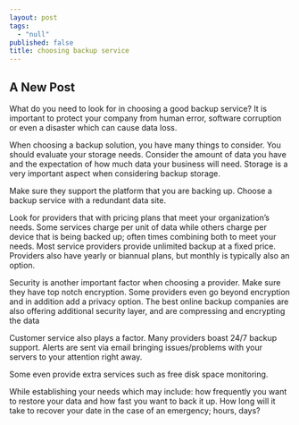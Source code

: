```yaml
---
layout: post
tags: 
  - "null"
published: false
title: choosing backup service
---
```



## A New Post

What do you need to look for in choosing a good backup service?  It is important to protect your company from human error, software corruption or even a disaster which can cause data loss.
 
When choosing a backup solution, you have many things to consider.
You should evaluate your storage needs.  Consider the amount of data you have and the expectation of how much data your business will need.  Storage is a very important aspect when considering backup storage. 
 
Make sure they support the platform that you are backing up. Choose a backup service with a redundant data site.
 
Look for providers that with pricing plans that meet your organization’s needs.  Some services charge per unit of data while others charge per device that is being backed up; often times combining both to meet your needs. Most service providers provide unlimited backup at a fixed price.  Providers also have yearly or biannual plans, but monthly is typically also an option.
 
Security is another important factor when choosing a provider.  Make sure they have top notch encryption.  Some providers even go beyond encryption and in addition add a  privacy option.  The best online backup companies are also offering additional security layer, and are compressing and encrypting the data
 
Customer service also plays a factor.  Many providers boast 24/7 backup support.  Alerts are sent via email bringing issues/problems with your servers to your attention right away.
 
Some even provide extra services such as free disk space monitoring.   
 
While establishing your needs which may include: how frequently you want to restore your data and how fast you want to back it up.  How long will it take to recover your date in the case of an emergency; hours, days?

